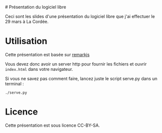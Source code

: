 # Présentation du logiciel libre

Ceci sont les slides d'une présentation du logiciel libre que j'ai
effectuer le 29 mars à La Cordée.

# Utilisation

Cette présentation est basée sur [remarkjs](https://github.com/gnab/remark)

Vous devez donc avoir un server http pour fournir les fichiers et 
ouvrir `index.html` dans votre navigateur.

Si vous ne savez pas comment faire, lancez juste le script serve.py dans un
terminal :

    ./serve.py

# Licence

Cette présentation est sous licence CC-BY-SA.
